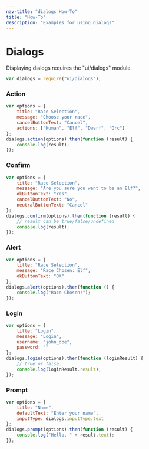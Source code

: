 ```yaml
---
nav-title: "dialogs How-To"
title: "How-To"
description: "Examples for using dialogs"
---
```

# Dialogs
Displaying dialogs requires the "ui/dialogs" module.
``` JavaScript
var dialogs = require("ui/dialogs");
```
### Action
``` JavaScript
var options = {
    title: "Race Selection",
    message: "Choose your race",
    cancelButtonText: "Cancel",
    actions: ["Human", "Elf", "Dwarf", "Orc"]
};
dialogs.action(options).then(function (result) {
    console.log(result);
});
```
### Confirm
``` JavaScript
var options = {
    title: "Race Selection",
    message: "Are you sure you want to be an Elf?",
    okButtonText: "Yes",
    cancelButtonText: "No",
    neutralButtonText: "Cancel"
};
dialogs.confirm(options).then(function (result) {
    // result can be true/false/undefined
    console.log(result);
});
```
### Alert
``` JavaScript
var options = {
    title: "Race Selection",
    message: "Race Chosen: Elf",
    okButtonText: "OK"
};
dialogs.alert(options).then(function () {
    console.log("Race Chosen!");
});
```
### Login
``` JavaScript
var options = {
    title: "Login",
    message: "Login",
    username: "john_doe",
    password: ""
};
dialogs.login(options).then(function (loginResult) {
    // true or false.
    console.log(loginResult.result);
});
```
### Prompt
``` JavaScript
var options = {
    title: "Name",
    defaultText: "Enter your name",
    inputType: dialogs.inputType.text
};
dialogs.prompt(options).then(function (result) {
    console.log("Hello, " + result.text);
});
```
